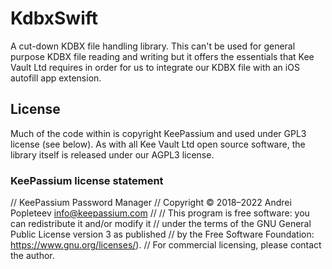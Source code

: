 # KdbxSwift

A cut-down KDBX file handling library. This can't be used for general purpose KDBX file reading and writing but it offers the essentials that Kee Vault Ltd requires in order for us to integrate our KDBX file with an iOS autofill app extension.

## License

Much of the code within is copyright KeePassium and used under GPL3 license (see below). As with all Kee Vault Ltd open source software, the library itself is released under our AGPL3 license.


### KeePassium license statement

//  KeePassium Password Manager
//  Copyright © 2018–2022 Andrei Popleteev <info@keepassium.com>
// 
//  This program is free software: you can redistribute it and/or modify it
//  under the terms of the GNU General Public License version 3 as published
//  by the Free Software Foundation: https://www.gnu.org/licenses/).
//  For commercial licensing, please contact the author.

